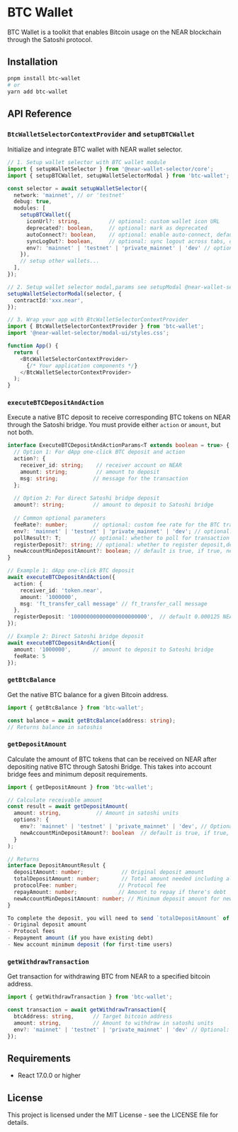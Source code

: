 # BTC Wallet

BTC Wallet is a toolkit that enables Bitcoin usage on the NEAR blockchain through the Satoshi protocol.

## Installation

```bash
pnpm install btc-wallet
# or
yarn add btc-wallet
```

## API Reference

### `BtcWalletSelectorContextProvider` and `setupBTCWallet`

Initialize and integrate BTC wallet with NEAR wallet selector.

```typescript
// 1. Setup wallet selector with BTC wallet module
import { setupWalletSelector } from '@near-wallet-selector/core';
import { setupBTCWallet, setupWalletSelectorModal } from 'btc-wallet';

const selector = await setupWalletSelector({
  network: 'mainnet', // or 'testnet'
  debug: true,
  modules: [
    setupBTCWallet({
      iconUrl?: string,         // optional: custom wallet icon URL
      deprecated?: boolean,     // optional: mark as deprecated
      autoConnect?: boolean,    // optional: enable auto-connect, defaults to true
      syncLogOut?: boolean,     // optional: sync logout across tabs, defaults to true
      env?: 'mainnet' | 'testnet' | 'private_mainnet' | 'dev' // optional: defaults to NEAR network environment
    }),
    // setup other wallets...
  ],
});

// 2. Setup wallet selector modal,params see setupModal @near-wallet-selector/modal-ui
setupWalletSelectorModal(selector, {
  contractId:'xxx.near',
});

// 3. Wrap your app with BtcWalletSelectorContextProvider
import { BtcWalletSelectorContextProvider } from 'btc-wallet';
import '@near-wallet-selector/modal-ui/styles.css';

function App() {
  return (
    <BtcWalletSelectorContextProvider>
      {/* Your application components */}
    </BtcWalletSelectorContextProvider>
  );
}
```

### `executeBTCDepositAndAction`

Execute a native BTC deposit to receive corresponding BTC tokens on NEAR through the Satoshi bridge. You must provide either `action` or `amount`, but not both.

```typescript
interface ExecuteBTCDepositAndActionParams<T extends boolean = true> {
  // Option 1: For dApp one-click BTC deposit and action
  action?: {
    receiver_id: string;    // receiver account on NEAR
    amount: string;         // amount to deposit
    msg: string;           // message for the transaction
  };
  
  // Option 2: For direct Satoshi bridge deposit
  amount?: string;         // amount to deposit to Satoshi bridge
  
  // Common optional parameters
  feeRate?: number;        // optional: custom fee rate for the BTC transaction
  env?: 'mainnet' | 'testnet' | 'private_mainnet' | 'dev'; // optional: defaults to NEAR network environment
  pollResult?: T;         // optional: whether to poll for transaction result
  registerDeposit?: string; // optional: whether to register deposit,default 0.000125 NEAR
  newAccountMinDepositAmount?: boolean; // default is true, if true, new account minimum deposit BTC amount 1000sat, otherwise 0
}

// Example 1: dApp one-click BTC deposit
await executeBTCDepositAndAction({
  action: {
    receiver_id: 'token.near',
    amount: '1000000',
    msg: 'ft_transfer_call message' // ft_transfer_call message
  },
  registerDeposit: '100000000000000000000000',  // default 0.000125 NEAR, you can set it according to your needs
});

// Example 2: Direct Satoshi bridge deposit
await executeBTCDepositAndAction({
  amount: '1000000',       // amount to deposit to Satoshi bridge
  feeRate: 5
});
```

### `getBtcBalance`

Get the native BTC balance for a given Bitcoin address.

```typescript
import { getBtcBalance } from 'btc-wallet';

const balance = await getBtcBalance(address: string);
// Returns balance in satoshis
```

### `getDepositAmount`

Calculate the amount of BTC tokens that can be received on NEAR after depositing native BTC through Satoshi Bridge. This takes into account bridge fees and minimum deposit requirements.

```typescript
import { getDepositAmount } from 'btc-wallet';

// Calculate receivable amount
const result = await getDepositAmount(
  amount: string,           // Amount in satoshi units
  options?: {
    env?: 'mainnet' | 'testnet' | 'private_mainnet' | 'dev', // Optional: Defaults to NEAR network environment
    newAccountMinDepositAmount?: boolean  // default is true, if true, new account minimum deposit amount 1000sat, otherwise 0
  }
);

// Returns
interface DepositAmountResult {
  depositAmount: number;            // Original deposit amount
  totalDepositAmount: number;       // Total amount needed including all fees
  protocolFee: number;             // Protocol fee
  repayAmount: number;             // Amount to repay if there's debt
  newAccountMinDepositAmount: number; // Minimum deposit amount for new accounts
}

To complete the deposit, you will need to send `totalDepositAmount` of BTC, which includes:
- Original deposit amount
- Protocol fees
- Repayment amount (if you have existing debt)
- New account minimum deposit (for first-time users)
```

### `getWithdrawTransaction`

Get transaction for withdrawing BTC from NEAR to a specified bitcoin address.

```typescript
import { getWithdrawTransaction } from 'btc-wallet';

const transaction = await getWithdrawTransaction({
  btcAddress: string,      // Target bitcoin address
  amount: string,          // Amount to withdraw in satoshi units
  env?: 'mainnet' | 'testnet' | 'private_mainnet' | 'dev' // Optional: Defaults to NEAR network environment
});
```

## Requirements

- React 17.0.0 or higher

## License

This project is licensed under the MIT License - see the LICENSE file for details.